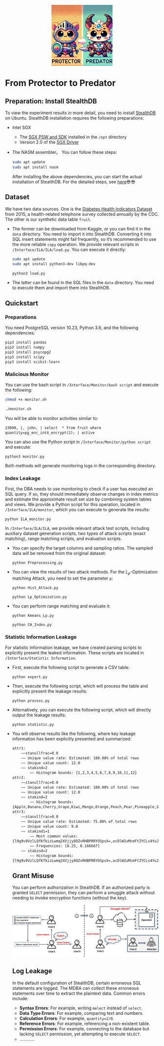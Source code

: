 <p align="center">
	<img src="docs/png/p2p.png" width = "200" height = "200" align=center />
</p>



# From Protector to Predator


## Preparation: Install StealthDB

To view the experiment results in more detail, you need to install [StealthDB](https://github.com/cryptograph/stealthdb) on Ubuntu. StealthDB installation requires the following preparations:

- Intel SGX

  - The [SGX PSW and SDK](https://github.com/01org/linux-sgx#build-the-intelr-sgx-sdk-and-intelr-sgx-psw-package) installed in the `/opt` directory
  - Version 2.0 of the [SGX Driver](https://github.com/01org/linux-sgx-driver#build-and-install-the-intelr-sgx-driver)

- The NASM assembler。 You can follow these steps:

  ```bash
  sudo apt update
  sudo apt install nasm
  ```

  After installing the above dependencies, you can start the actual installation of StealthDB. For the detailed steps, see [here](https://github.com/cryptograph/stealthdb)😎😎

## Dataset

We have two data sources. One is the [Diabetes Health Indicators Dataset](https://www.kaggle.com/datasets/alexteboul/diabetes-health-indicators-dataset) from 2015, a health-related telephone survey collected annually by the CDC. The other is our synthetic data table `fruit`.

- The former can be downloaded from Kaggle, or you can find it in the `data` directory. You need to import it into StealthDB. Converting it into SQL insert statements might fail frequently, so it’s recommended to use the more reliable `copy` operation. We provide relevant scripts in `/Interface/ILA/ILA/load.py`. You can execute it directly:

  ```bash
  sudo apt update
  sudo apt install python3-dev libpq-dev
  ```

  ```
  python3 load.py
  ```

- The latter can be found in the SQL files in the `data` directory. You need to execute them and import them into StealthDB.

## Quickstart

### Preparations

You need PostgreSQL version 10.23, Python 3.6, and the following dependencies:

```sudo
pip3 install pandas
pip3 install numpy
pip3 install psycopg2
pip3 install scipy
pip3 install scikit-learn
```

### Malicious Monitor

You can use the bash script in `/Interface/Monitor/bash script` and execute the following:

```bash
chmod +x monitor.sh
```

```bash
./monitor.sh
```

You will be able to monitor activities similar to:

```
23090, |, john, | select  * from fruit where quantity=pg_enc_int4_encrypt(2); | active
```

You can also use the Python script in `/Interface/Monitor/python script` and execute:

```
python3 monitor.py
```

Both methods will generate monitoring logs in the corresponding directory.

### Index Leakage 

First, the DBA needs to use monitoring to check if a user has executed an SQL query. If so, they should immediately observe changes in index metrics and estimate the approximate result set size by combining system tables and views. We provide a Python script for this operation, located in `/Interface/ILA/monitor`, which you can execute to generate the results:

```
python ILA_monitor.py
```

In `/Interface/ILA/ILA`, we provide relevant attack test scripts, including auxiliary dataset generation scripts, two types of attack scripts (exact matching), range matching scripts, and evaluation scripts.

- You can specify the target columns and sampling ratios. The sampled data will be removed from the original dataset:

  ```
  python Preprocessing.py
  ```

- You can view the results of two attack methods. For the $L_p$-Optimization matching Attack, you need to set the parameter `p`:

  ```
  python Hist_Attack.py
  ```

  ```
  python Lp_Optimization.py
  ```

- You can perform range matching and evaluate it:

  ```
  python Kmeans_Lp.py
  ```

  ```
  python CH_Index.py
  ```

### Statistic Information Leakage

For statistic information leakage, we have created parsing scripts to explicitly present the leaked information. These scripts are located in `/Interface/Statistic Information`.

- First, execute the following script to generate a CSV table:

  ```
  python export.py
  ```

- Then, execute the following script, which will process the table and explicitly present the leakage results:

  ```
  python process.py
  ```

- Alternatively, you can execute the following script, which will directly output the leakage results:

  ```
  python statistic.py
  ```

- You will observe results like the following, where key leakage information has been explicitly presented and summarized:

  ```
  attr1:
      ——stanullfrac=0.0
      —— Unique value rate: Estimated: 100.00% of total rows
      —— Unique value count: 12.0
      —— stakind=2
          —— Histogram bounds: {1,2,3,4,5,6,7,8,9,10,11,12}
  attr2:
      ——stanullfrac=0.0
      —— Unique value rate: Estimated: 100.00% of total rows
      —— Unique value count: 12.0
      —— stakind=2
          —— Histogram bounds: {Apple,Banana,Cherry,Grape,Kiwi,Mango,Orange,Peach,Pear,Pineapple,Strawberry,Watermelon}
  attr3:
      ——stanullfrac=0.0
      —— Unique value rate: Estimated: 75.00% of total rows
      —— Unique value count: 9.0
      —— stakind1=1
          —— Most common values: {l9g9v9VzlLQfKfkizLwmq2XVjjy8OZvRHBPRRYOSpsX=,ocDlW2uMcmFtZYCLs4YuJ+qI6BfW8PfyaVzx2T0aFmb=}
          —— Frequencies: [0.25, 0.166667]
      —— stakind=2
          —— Histogram bounds: {l9g9v9VzlLQfKfkizLwmq2XVjjy8OZvRHBPRRYOSpsX=,ocDlW2uMcmFtZYCLs4YuJ+qI6BfW8PfyaVzx2T0aFmb=}
  ```

  ## Grant Misuse

  You can perform authorization in StealthDB. If an authorized party is granted `SELECT` permission, they can perform a smuggle attack without needing to invoke encryption functions (without the key).

  ![image-20250117085652130](docs/png/grant.png)

  ## Log Leakage

  In the default configuration of StealthDB, certain erroneous SQL statements are logged. The MDBA can collect these erroneous statements over time to extract the plaintext data. Common errors include:

  - **Syntax Errors**: For example, writing `melect` instead of `select`.
  - **Data Type Errors**: For example, comparing text and numbers.
  - **Calculation Errors**: For example, `quantity=2/0`.
  - **Reference Errors**: For example, referencing a non-existent table.
  - **Permission Errors**: For example, connecting to the database but lacking `SELECT` permission, yet attempting to execute `SELECT`.
  - …………
